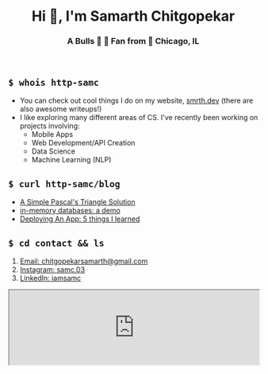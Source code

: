 <h1 align="center">Hi 👋, I'm Samarth Chitgopekar</h1>
<h3 align="center">A Bulls 🐂 🏀 Fan from 📍 Chicago, IL</h3>
<br>

## `$ whois http-samc`
- You can check out cool things I do on my website, [smrth.dev](https://smrth.dev) (there are also awesome writeups!)
- I like exploring many different areas of CS. I've recently been working on projects involving:
    - Mobile Apps
    - Web Development/API Creation
    - Data Science
    - Machine Learning (NLP)

## `$ curl http-samc/blog`
<!-- BLOG-POST-LIST:START -->
- [A Simple Pascal&#39;s Triangle Solution](https://dev.to/httpsamc/a-simple-pascals-triangle-solution-1jn2)
- [in-memory databases: a demo](https://dev.to/httpsamc/in-memory-databases-a-pratical-demo-4bmp)
- [Deploying An App: 5 things I learned](https://dev.to/httpsamc/test-post-1921)
<!-- BLOG-POST-LIST:END -->

## `$ cd contact && ls`
1. [Email: chitgopekarsamarth@gmail.com](chitgopekarsamarth@gmail.com)
2. [Instagram: samc.03](https://www.instagram.com/samc.03)
3. [LinkedIn: iamsamc](https://www.linkedin.com/in/iamsamc/)

<iframe src="https://smrth.dev/api/github-activity/http-samc" style="width: 100%; height: 70px, padding: 0px, border: 0px" />
